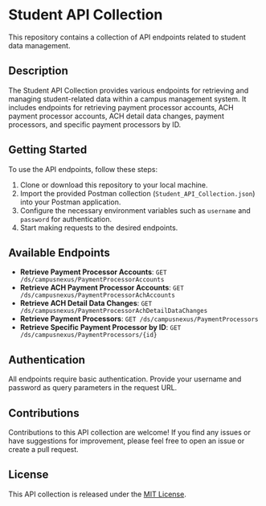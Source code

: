 # Student API Collection

This repository contains a collection of API endpoints related to student data management.

## Description

The Student API Collection provides various endpoints for retrieving and managing student-related data within a campus management system. It includes endpoints for retrieving payment processor accounts, ACH payment processor accounts, ACH detail data changes, payment processors, and specific payment processors by ID.

## Getting Started

To use the API endpoints, follow these steps:

1. Clone or download this repository to your local machine.
2. Import the provided Postman collection (`Student_API_Collection.json`) into your Postman application.
3. Configure the necessary environment variables such as `username` and `password` for authentication.
4. Start making requests to the desired endpoints.

## Available Endpoints

- **Retrieve Payment Processor Accounts**: `GET /ds/campusnexus/PaymentProcessorAccounts`
- **Retrieve ACH Payment Processor Accounts**: `GET /ds/campusnexus/PaymentProcessorAchAccounts`
- **Retrieve ACH Detail Data Changes**: `GET /ds/campusnexus/PaymentProcessorAchDetailDataChanges`
- **Retrieve Payment Processors**: `GET /ds/campusnexus/PaymentProcessors`
- **Retrieve Specific Payment Processor by ID**: `GET /ds/campusnexus/PaymentProcessors/{id}`

## Authentication

All endpoints require basic authentication. Provide your username and password as query parameters in the request URL.

## Contributions

Contributions to this API collection are welcome! If you find any issues or have suggestions for improvement, please feel free to open an issue or create a pull request.

## License

This API collection is released under the [MIT License](LICENSE).
